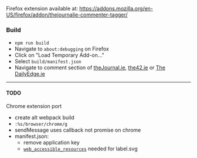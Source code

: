 Firefox extension available at: https://addons.mozilla.org/en-US/firefox/addon/thejournalie-commenter-tagger/

### Build
- `npm run build`
- Navigate to `about:debugging` on Firefox
- Click on "Load Temporary Add-on..."
- Select `build/manifest.json`
- Navigate to comment section of [theJournal.ie](http://www.thejournal.ie), [the42.ie](http://www.the42.ie) or [The DailyEdge.ie](http://www.dailyedge.ie)
___________________________________________
#### TODO
Chrome extension port
- create alt webpack build
- `:%s/browser/chrome/g`
- sendMessage uses callback not promise on chrome
- manifest.json:
   - remove application key
   - [`web_accessible_resources`](https://developer.chrome.com/extensions/manifest/web_accessible_resources) needed for label.svg
